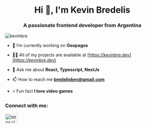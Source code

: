 <h1 align="center">Hi 👋, I'm Kevin Bredelis</h1>
<h3 align="center">A passionate frontend developer from Argentina</h3>

<p align="left"> <img src="https://komarev.com/ghpvc/?username=kevinbre&label=Profile%20views&color=0e75b6&style=flat" alt="kevinbre" /> </p>

- 🔭 I’m currently working on **Geopagos**

- 👨‍💻 All of my projects are available at [https://kevinbre.dev](https://kevinbre.dev)

- 💬 Ask me about **React, Typescript, NextJs**

- 📫 How to reach me **bredeliskev@gmail.com**

- ⚡ Fun fact **I love video games**

<h3 align="left">Connect with me:</h3>
<p align="left">
<a href="https://www.linkedin.com/in/kevinbre/" target="blank"><img align="center" src="https://raw.githubusercontent.com/rahuldkjain/github-profile-readme-generator/master/src/images/icons/Social/linked-in-alt.svg" alt="https://www.linkedin.com/in/kevinbre/" height="30" width="40" /></a>
</p>
